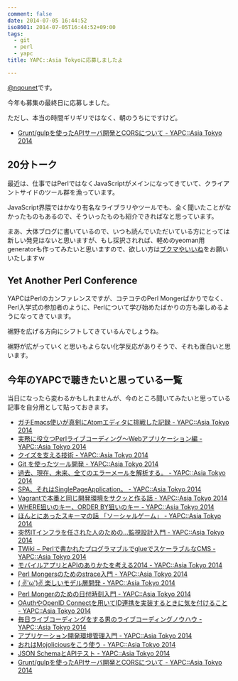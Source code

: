 ```yaml
---
comment: false
date: 2014-07-05 16:44:52
iso8601: 2014-07-05T16:44:52+09:00
tags:
  - git
  - perl
  - yapc
title: YAPC::Asia Tokyoに応募しましたよ

---
```


<p><a href="https://twitter.com/nqounet">@nqounet</a>です。</p>

<p>今年も募集の最終日に応募しました。</p>

<p>ただし、本当の時間ギリギリではなく、朝のうちにですけど。</p>

<ul>
<li><a href="http://yapcasia.org/2014/talk/show/f8ecc350-0309-11e4-9357-07b16aeab6a4">Grunt/gulpを使ったAPIサーバ開発とCORSについて - YAPC::Asia Tokyo 2014</a></li>
</ul>



<h2>20分トーク</h2>

<p>最近は、仕事ではPerlではなくJavaScriptがメインになってきていて、クライアントサイドのツール群を漁っています。</p>

<p>JavaScript界隈ではかなり有名なライブラリやツールでも、全く聞いたことがなかったものもあるので、そういったものも紹介できればなと思っています。</p>

<p>まあ、大体ブログに書いているので、いつも読んでいただいている方にとっては新しい発見はないと思いますが、もし採択されれば、軽めのyeoman用generatorも作ってみたいと思いますので、欲しい方は<a href="http://yapcasia.org/2014/talk/show/f8ecc350-0309-11e4-9357-07b16aeab6a4">ブクマやいいね</a>をお願いいたしますｗ</p>

<h2>Yet Another Perl Conference</h2>

<p>YAPCはPerlのカンファレンスですが、コテコテのPerl Mongerばかりでなく、Perl入学式の参加者のように、Perlについて学び始めたばかりの方も楽しめるようになってきています。</p>

<p>裾野を広げる方向にシフトしてきているんでしょうね。</p>

<p>裾野が広がっていくと思いもよらない化学反応がありそうで、それも面白いと思います。</p>

<h2>今年のYAPCで聴きたいと思っている一覧</h2>

<p>当日になったら変わるかもしれませんが、今のところ聞いてみたいと思っている記事を自分用として貼っておきます。</p>

<ul>
<li><a href="http://yapcasia.org/2014/talk/show/82973376-ebb1-11e3-bd6d-c7a06aeab6a4">ガチEmacs使いが真剣にAtomエディタに挑戦した記録 - YAPC::Asia Tokyo 2014</a></li>
<li><a href="http://yapcasia.org/2014/talk/show/51921d12-ec7f-11e3-b82e-98666aeab6a4">実務に役立つPerlライブコーディング～Webアプリケーション編 - YAPC::Asia Tokyo 2014</a></li>
<li><a href="http://yapcasia.org/2014/talk/show/28ec308c-ebb2-11e3-bd6d-c7a06aeab6a4">クイズを支える技術 - YAPC::Asia Tokyo 2014</a></li>
<li><a href="http://yapcasia.org/2014/talk/show/a88619fc-034a-11e4-9357-07b16aeab6a4">Git を使ったツール開発 - YAPC::Asia Tokyo 2014</a></li>
<li><a href="http://yapcasia.org/2014/talk/show/e5b2c5f2-0348-11e4-9357-07b16aeab6a4">過去、現在、未来、全てのエラーメールを解析する。 - YAPC::Asia Tokyo 2014</a></li>
<li><a href="http://yapcasia.org/2014/talk/show/b9f11788-f214-11e3-b7e8-e4a96aeab6a4">SPA、それはSinglePageApplication。 - YAPC::Asia Tokyo 2014</a></li>
<li><a href="http://yapcasia.org/2014/talk/show/943abf48-f292-11e3-b7e8-e4a96aeab6a4">Vagrantで本番と同じ開発環境をサクッと作る話 - YAPC::Asia Tokyo 2014</a></li>
<li><a href="http://yapcasia.org/2014/talk/show/e495bc1a-f30d-11e3-b7e8-e4a96aeab6a4">WHERE狙いのキー、ORDER BY狙いのキー - YAPC::Asia Tokyo 2014</a></li>
<li><a href="http://yapcasia.org/2014/talk/show/ce6e777e-fb91-11e3-b7e8-e4a96aeab6a4">ほんとにあったスキーマの話 「ソーシャルゲーム」 - YAPC::Asia Tokyo 2014</a></li>
<li><a href="http://yapcasia.org/2014/talk/show/d1eb4942-fdb5-11e3-b7e8-e4a96aeab6a4">突然ITインフラを任された人のための…監視設計入門 - YAPC::Asia Tokyo 2014</a></li>
<li><a href="http://yapcasia.org/2014/talk/show/6cddba94-00b7-11e4-b7e8-e4a96aeab6a4">TWiki − Perlで書かれたプログラマブルでglueでスケーラブルなCMS - YAPC::Asia Tokyo 2014</a></li>
<li><a href="http://yapcasia.org/2014/talk/show/77109da0-00b8-11e4-b7e8-e4a96aeab6a4">モバイルアプリとAPIのありかたを考える2014 - YAPC::Asia Tokyo 2014</a></li>
<li><a href="http://yapcasia.org/2014/talk/show/2288ed6c-00d8-11e4-b7e8-e4a96aeab6a4">Perl Mongersのためのstrace入門 - YAPC::Asia Tokyo 2014</a></li>
<li><a href="http://yapcasia.org/2014/talk/show/df7380e4-00ed-11e4-b7e8-e4a96aeab6a4">( ✌'ω')✌ 楽しいモデル層開発 - YAPC::Asia Tokyo 2014</a></li>
<li><a href="http://yapcasia.org/2014/talk/show/0e800a82-0121-11e4-b7e8-e4a96aeab6a4">Perl Mongerのための日付時刻入門 - YAPC::Asia Tokyo 2014</a></li>
<li><a href="http://yapcasia.org/2014/talk/show/cc57f3ca-01b8-11e4-b7e8-e4a96aeab6a4">OAuthやOpenID Connectを用いてID連携を実装するときに気を付けること - YAPC::Asia Tokyo 2014</a></li>
<li><a href="http://yapcasia.org/2014/talk/show/7db9b88c-01e7-11e4-9357-07b16aeab6a4">毎日ライブコーディングをする男のライブコーディングノウハウ - YAPC::Asia Tokyo 2014</a></li>
<li><a href="http://yapcasia.org/2014/talk/show/cff11802-0255-11e4-9357-07b16aeab6a4">アプリケーション開発環境管理入門 - YAPC::Asia Tokyo 2014</a></li>
<li><a href="http://yapcasia.org/2014/talk/show/5c80375e-01f6-11e4-9357-07b16aeab6a4">おれはMojoliciousをこう使う - YAPC::Asia Tokyo 2014</a></li>
<li><a href="http://yapcasia.org/2014/talk/show/4d4a9af6-02d0-11e4-9357-07b16aeab6a4">JSON SchemaとAPIテスト - YAPC::Asia Tokyo 2014</a></li>
<li><a href="http://yapcasia.org/2014/talk/show/f8ecc350-0309-11e4-9357-07b16aeab6a4">Grunt/gulpを使ったAPIサーバ開発とCORSについて - YAPC::Asia Tokyo 2014</a></li>
</ul>
    	